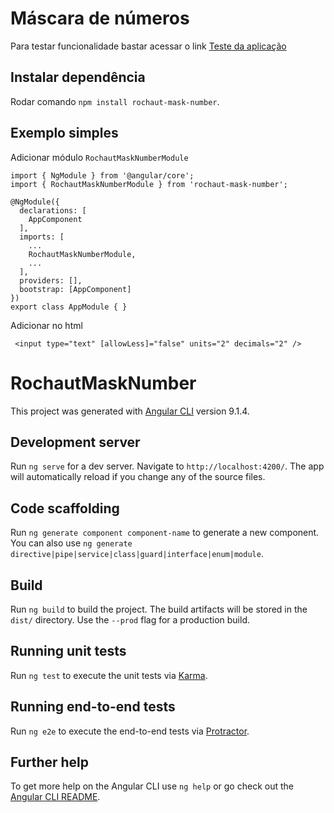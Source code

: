 # Máscara de números

Para testar funcionalidade bastar acessar o link [Teste da aplicação](https://viniciusrufop.github.io/rochaut-mask-number/)

## Instalar dependência
Rodar comando `npm install rochaut-mask-number`.

## Exemplo simples
Adicionar módulo `RochautMaskNumberModule`
```
import { NgModule } from '@angular/core';
import { RochautMaskNumberModule } from 'rochaut-mask-number';

@NgModule({
  declarations: [
    AppComponent
  ],
  imports: [
    ...
    RochautMaskNumberModule,
    ...
  ],
  providers: [],
  bootstrap: [AppComponent]
})
export class AppModule { }
```

Adicionar no html
```
 <input type="text" [allowLess]="false" units="2" decimals="2" />
```

# RochautMaskNumber

This project was generated with [Angular CLI](https://github.com/angular/angular-cli) version 9.1.4.

## Development server

Run `ng serve` for a dev server. Navigate to `http://localhost:4200/`. The app will automatically reload if you change any of the source files.

## Code scaffolding

Run `ng generate component component-name` to generate a new component. You can also use `ng generate directive|pipe|service|class|guard|interface|enum|module`.

## Build

Run `ng build` to build the project. The build artifacts will be stored in the `dist/` directory. Use the `--prod` flag for a production build.

## Running unit tests

Run `ng test` to execute the unit tests via [Karma](https://karma-runner.github.io).

## Running end-to-end tests

Run `ng e2e` to execute the end-to-end tests via [Protractor](http://www.protractortest.org/).

## Further help

To get more help on the Angular CLI use `ng help` or go check out the [Angular CLI README](https://github.com/angular/angular-cli/blob/master/README.md).
